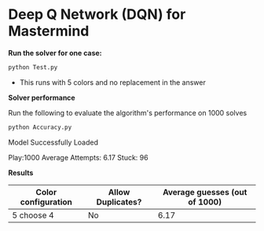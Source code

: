 # Deep Q Network (DQN) for Mastermind

**Run the solver for one case:**

```bash
python Test.py
```

- This runs with 5 colors and no replacement in the answer

**Solver performance**

Run the following to evaluate the algorithm's performance on 1000 solves

```bash
python Accuracy.py
```
Model Successfully Loaded

Play:1000 Average Attempts: 6.17 Stuck: 96

**Results**

| Color configuration | Allow Duplicates? | Average guesses (out of 1000) |
| ------------------- | ----------------- | ----------------------------- |
| 5 choose 4          | No                | 6.17                         |

